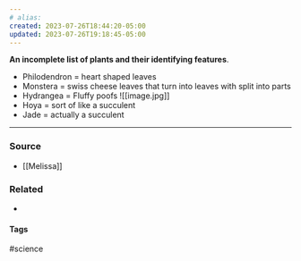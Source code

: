 ```yaml
---
# alias:
created: 2023-07-26T18:44:20-05:00
updated: 2023-07-26T19:18:45-05:00
---
```

**An incomplete list of plants and their identifying features**.

- Philodendron = heart shaped leaves
- Monstera = swiss cheese leaves that turn into leaves with split into parts
- Hydrangea = Fluffy poofs
	![[image.jpg]]
- Hoya = sort of like a succulent
- Jade = actually a succulent

---
### Source
- [[Melissa]]

### Related
- 

#### Tags
#science 